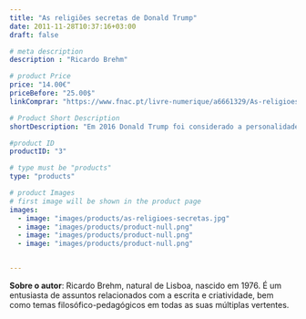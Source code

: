 ```yaml
---
title: "As religiões secretas de Donald Trump"
date: 2011-11-28T10:37:16+03:00
draft: false

# meta description
description : "Ricardo Brehm"

# product Price
price: "14.00€"
priceBefore: "25.00$"
linkComprar: "https://www.fnac.pt/livre-numerique/a6661329/As-religioes-secretas-de-Donald-Trump"

# Product Short Description
shortDescription: "Em 2016 Donald Trump foi considerado a personalidade do ano pela revista Time. Alvo de duras críticas, o magnata americano acabou por ser eleito Presidente dos Estados Unidos no mesmo ano. Agora, imaginemos que esse acontecimento pudesse estar predestinado por forças ocultas que atravessaram séculos e que dominam a consciência do atual governante, seu herdeiro. Verdade? Imaginação? Profetização? Teoria da conspiração? Apocalipse? Seria mesmo Donald Trump o anti-Cristo, ou um líder que foi pressentido há centenas de anos? É difícil discernir a ficção da realidade neste livro sombrio e desconcertante. O português Ricardo Brehm dá conta de refletir sobre coincidências históricas e elementos místicos que colocam o presidente americano Donald Trump no epicentro de uma tradição milenar de conquistas de poder através do contato com o Divino, da qual fizeram também parte o filósofo e matemático René Descartes, a Ordem dos Jesuítas ou o teólogo João Calvino."

#product ID
productID: "3"

# type must be "products"
type: "products"

# product Images
# first image will be shown in the product page
images:
  - image: "images/products/as-religioes-secretas.jpg"
  - image: "images/products/product-null.png"
  - image: "images/products/product-null.png"
  - image: "images/products/product-null.png"


---
```


**Sobre o autor**: Ricardo Brehm, natural de Lisboa, nascido em 1976. É um entusiasta de assuntos relacionados com a escrita e criatividade, bem como temas filosófico-pedagógicos em todas as suas múltiplas vertentes.